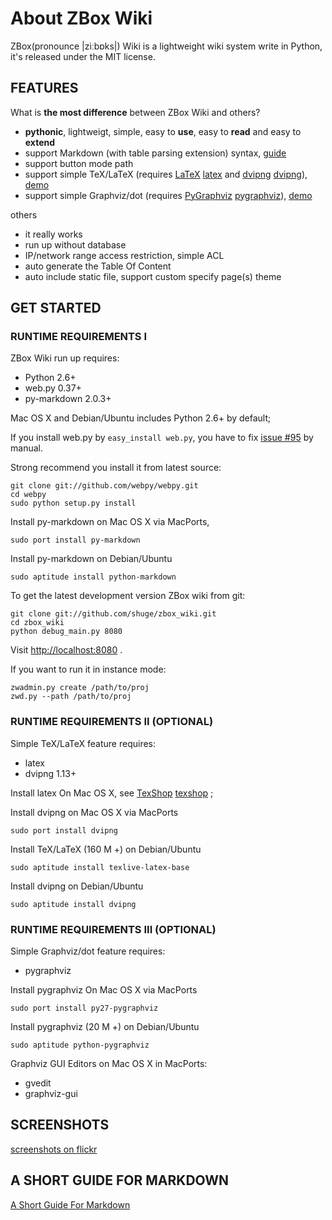 # About ZBox Wiki

ZBox(pronounce |ziːbɒks|) Wiki is a lightweight wiki system write in Python,  
it's released under the MIT license.

## FEATURES

What is **the most difference** between ZBox Wiki and others?

 * **pythonic**, lightweigt, simple, easy to **use**, easy to **read** and easy to **extend**
 * support Markdown (with table parsing extension) syntax, [guide](markdown-in-zboxwiki)
 * support button mode path
 * support simple TeX/LaTeX (requires [LaTeX] [latex] and [dvipng] [dvipng]), [demo](tex-in-zboxwiki)
 * support simple Graphviz/dot (requires [PyGraphviz] [pygraphviz]), [demo](dot-in-zboxwiki)

others

 * it really works
 * run up without database
 * IP/network range access restriction, simple ACL
 * auto generate the Table Of Content
 * auto include static file, support custom specify page(s) theme


## GET STARTED

### RUNTIME REQUIREMENTS I

ZBox Wiki run up requires:

 - Python 2.6+
 - web.py 0.37+
 - py-markdown 2.0.3+


Mac OS X and Debian/Ubuntu includes Python 2.6+ by default;


If you install web.py by `easy_install web.py`,
you have to fix [issue #95](https://github.com/webpy/webpy/issues/95) by manual.

Strong recommend you install it from latest source:

    git clone git://github.com/webpy/webpy.git
    cd webpy
    sudo python setup.py install


Install py-markdown on Mac OS X via MacPorts,

    sudo port install py-markdown

Install py-markdown on Debian/Ubuntu

    sudo aptitude install python-markdown


To get the latest development version ZBox wiki from git:

    git clone git://github.com/shuge/zbox_wiki.git
    cd zbox_wiki
    python debug_main.py 8080

Visit [http://localhost:8080](http://localhost:8080) .


If you want to run it in instance mode:

    zwadmin.py create /path/to/proj
    zwd.py --path /path/to/proj


### RUNTIME REQUIREMENTS II (OPTIONAL)

Simple TeX/LaTeX feature requires:

 - latex
 - dvipng 1.13+


Install latex On Mac OS X, see [TexShop] [texshop] ;

Install dvipng on Mac OS X via MacPorts

    sudo port install dvipng


Install TeX/LaTeX (160 M +) on Debian/Ubuntu

    sudo aptitude install texlive-latex-base

Install dvipng on Debian/Ubuntu

    sudo aptitude install dvipng


### RUNTIME REQUIREMENTS III (OPTIONAL)

Simple Graphviz/dot feature requires:

 - pygraphviz


Install pygraphviz On Mac OS X via MacPorts

    sudo port install py27-pygraphviz


Install pygraphviz (20 M +) on Debian/Ubuntu

    sudo aptitude python-pygraphviz


Graphviz GUI Editors on Mac OS X in MacPorts:

 * gvedit
 * graphviz-gui



## SCREENSHOTS

[screenshots on flickr](http://www.flickr.com/photos/71317153@N06/6445429383/in/set-72157628256603985/)



## A SHORT GUIDE FOR MARKDOWN


[A Short Guide For Markdown](markdown-in-zboxwiki)





[macports]: http://www.macports.org/install.php

[latex]: http://www.tug.org/texlive
[texlive]: http://www.tug.org/texlive
[texshop]: http://pages.uoregon.edu/koch/texshop

[dvipng]: http://savannah.nongnu.org/projects/dvipng

[pygraphviz]: http://networkx.lanl.gov/pygraphviz
